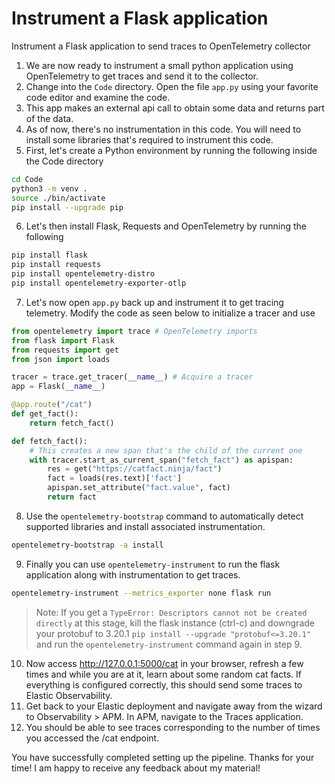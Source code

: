 # Instrument a Flask application
Instrument a Flask application to send traces to OpenTelemetry collector

 1. We are now ready to instrument a small python application using OpenTelemetry to get traces and send it to the collector.
 2. Change into the `Code` directory. Open the file `app.py` using your favorite code editor and examine the code.
 3. This app makes an external api call to obtain some data and returns part of the data. 
 4. As of now, there's no instrumentation in this code. You will need to install some libraries that's required to instrument this code.
 5. First, let's create a Python environment by running the following inside the Code directory

```bash
cd Code
python3 -m venv .
source ./bin/activate
pip install --upgrade pip
```
 6. Let's then install Flask, Requests and OpenTelemetry by running the following

```bash
pip install flask
pip install requests
pip install opentelemetry-distro
pip install opentelemetry-exporter-otlp
```
 7. Let's now open `app.py` back up and instrument it to get tracing telemetry. Modify the code as seen below to initialize a tracer and use 

```python
from opentelemetry import trace # OpenTelemetry imports
from flask import Flask
from requests import get
from json import loads

tracer = trace.get_tracer(__name__) # Acquire a tracer
app = Flask(__name__)

@app.route("/cat")
def get_fact():
    return fetch_fact()

def fetch_fact():
    # This creates a new span that's the child of the current one
    with tracer.start_as_current_span("fetch_fact") as apispan:
        res = get("https://catfact.ninja/fact")
        fact = loads(res.text)['fact']
        apispan.set_attribute("fact.value", fact)
        return fact
```
8. Use the `opentelemetry-bootstrap` command to automatically detect supported libraries and install associated instrumentation.

```bash
opentelemetry-bootstrap -a install
```
 9. Finally you can use `opentelemetry-instrument` to run the flask application along with instrumentation to get traces.

```bash
opentelemetry-instrument --metrics_exporter none flask run
```
> Note: If you get a `TypeError: Descriptors cannot not be created directly` at this stage, kill the flask instance (ctrl-c) and downgrade your protobuf to 3.20.1 `pip install --upgrade "protobuf<=3.20.1"` and run the `opentelemetry-instrument` command again in step 9.  
 10. Now access http://127.0.0.1:5000/cat in your browser, refresh a few times and while you are at it, learn about some random cat facts. If everything is configured correctly, this should send some traces to Elastic Observability.
 11. Get back to your Elastic deployment and navigate away from the wizard to Observability > APM. In APM, navigate to the Traces application.
 12.  You should be able to see traces corresponding to the number of times you accessed the /cat endpoint.
 
You have successfully completed setting up the pipeline. Thanks for your time! I am happy to receive any feedback about my material!